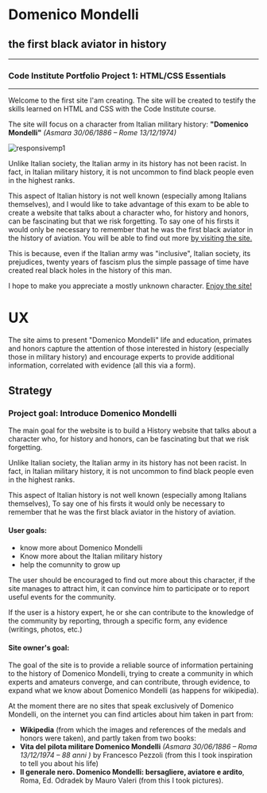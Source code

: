 # Domenico Mondelli 
## the first black aviator in history
---
### Code Institute Portfolio Project 1: HTML/CSS Essentials
---
Welcome to the first site I'am creating.
The site will be created to testify the skills learned on HTML and CSS with the Code Institute course.

The site will focus on a character from Italian military history: **"Domenico Mondelli"** *(Asmara 30/06/1886 – Rome 13/12/1974)*

![responsivemp1](https://user-images.githubusercontent.com/80674568/117348761-e08de100-aeaa-11eb-96d4-02063768298f.PNG)

Unlike Italian society, the Italian army in its history has not been racist.
In fact, in Italian military history, it is not uncommon to find black people even in the highest ranks.

This aspect of Italian history is not well known (especially among Italians themselves),
and I would like to take advantage of this exam to be able to create a website that talks about a character who,
for history and honors, can be fascinating but that we risk forgetting.
To say one of his firsts it would only be necessary to remember that he was the first black aviator in the history of aviation.
You will be able to find out more [by visiting the site.](https://latorreandrea.github.io/domenico-mondelli-first-black-aviator/)

This is because, even if the Italian army was "inclusive", Italian society, its prejudices, twenty years of fascism plus the simple passage of time have created real black holes in the history of this man.

I hope to make you appreciate a mostly unknown character.
[Enjoy the site!](https://latorreandrea.github.io/domenico-mondelli-first-black-aviator/)

# UX

The site aims to present "Domenico Mondelli" life and education, primates and honors
capture the attention of those interested in history (especially those in military history)
and encourage experts to provide additional information, correlated with evidence (all this via a form).

## Strategy

### Project goal: Introduce Domenico Mondelli

The main goal for the website is to build a History website that talks about a character who,
for history and honors, can be fascinating but that we risk forgetting.

Unlike Italian society, the Italian army in its history has not been racist.
In fact, in Italian military history, it is not uncommon to find black people even in the highest ranks.

This aspect of Italian history is not well known (especially among Italians themselves),
To say one of his firsts it would only be necessary to remember that he was the first black aviator in the history of aviation.

#### User goals:
- know more about Domenico Mondelli
- Know more about the Italian military history
- help the comunnity to grow up

The user should be encouraged to find out more about this character, if the site manages to attract him, it can convince him to participate or to report useful events for the community.

If the user is a history expert, he or she can contribute to the knowledge of the community by reporting, through a specific form, any evidence (writings, photos, etc.)

#### Site owner's goal:

The goal of the site is to provide a reliable source of information pertaining to the history of Domenico Mondelli, trying to create a community in which experts and amateurs converge, and can contribute, through evidence, to expand what we know about Domenico Mondelli (as happens for wikipedia).

At the moment there are no sites that speak exclusively of Domenico Mondelli, on the internet you can find articles about him taken in part from:
* **Wikipedia** (from which the images and references of the medals and honors were taken), and partly taken from two books:
* **Vita del pilota militare Domenico Mondelli** *(Asmara 30/06/1886 – Roma 13/12/1974 – 88 anni )* by Francesco Pezzoli (from this I took inspiration to tell you about his life)
* **Il generale nero. Domenico Mondelli: bersagliere, aviatore e ardito**, Roma, Ed. Odradek by Mauro Valeri (from this I took pictures).


